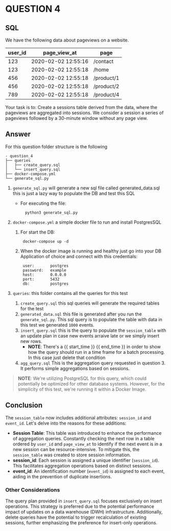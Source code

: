 # QUESTION 4
## SQL
We have the following data about pageviews on a website.

| user_id | page_view_at         | page        |
|---------|----------------------|-------------|
| 123     | 2020-02-02 12:55:16  | /contact    |
| 123     | 2020-02-02 12:55:18  | /home       |
| 456     | 2020-02-02 12:55:18  | /product/1  |
| 456     | 2020-02-02 12:55:18  | /product/2  |
| 789     | 2020-02-02 12:55:18  | /product/4  |

Your task is to: Create a sessions table derived from the data, where the pageviews are aggregated into sessions. We consider a session a series of pageviews followed by a 30-minute window without any page view.

## Answer
For this question folder structure is the following 

    - question_4
    ├── queries
    │   ├── create_query.sql
    │   └── insert_query.sql
    ├── docker-compose.yml
    └── generate_sql.py

1. `generate_sql.py` will generate a new sql file called generated_data.sql this is just a lazy way to populate the DB and test this SQL
    - For executing the file:

            python3 generate_sql.py

2. `docker-compose.yml` a simple docker file to run and install PostgresSQL
    1. For start the DB:

            docker-compose up -d

    2. When the docker image is running and healthy just go into your DB Application of choice and connect with this credentials:

            user:       postgres
            password:   example
            host:       0.0.0.0
            port:       5432
            db:         postgres

3. `queries`: this folder contains all the queries for this test

    1. `create_query.sql` this sql queries will generate the required tables for the test
    2. `generated_data.sql` this file is generated after you run the `generate_sql.py`. This sql query is to populate the table with data in this test we generated `1000` events.
    3. `insert_query.sql` this is the query to populate the `session_table` with an update plan in case new events arraive late or we simply insert new rows.
        - **NOTE**: There's a {{ start_time }} {{ end_time }} in order to show how the query should run in a time frame for a batch processing. In this case just delete that condition
    4. `agg_query.sql` This is the aggregation query requested in question 3. It performs simple aggregations based on sessions.

> **__NOTE__**: We're utilizing PostgreSQL for this query, which could potentially be optimized for other database systems. However, for the simplicity of this test, we're running it within a Docker Image.

## Conclusion
The `session_table` now includes additional attributes: `session_id` and `event_id`. Let's delve into the reasons for these additions:
- **Session Table**: This table was introduced to enhance the performance of aggregation queries. Constantly checking the next row in a table ordered by `user_id` and `page_view_at` to identify if the next event is in a new session can be resource-intensive. To mitigate this, the `session_table` was created to store session information.
- **session_id**: Each session is assigned a unique identifier (`session_id`). This facilitates aggregation operations based on distinct sessions.
- **event_id**: An identification number (`event_id`) is assigned to each event, aiding in the prevention of duplicate insertions.

### Other Considerations
The query plan provided in `insert_query.sql` focuses exclusively on insert operations. This strategy is preferred due to the potential performance impact of updates on a data warehouse (DWH) infrastructure. Additionally, delete queries have the potential to trigger recalculation of existing sessions, further emphasizing the preference for insert-only operations.